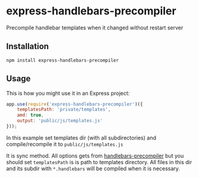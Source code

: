# express-handlebars-precompiler

Precompile handlebar templates when it changed without restart server

## Installation

```npm install express-handlebars-precompiler```

## Usage

This is how you might use it in an Express project:

```javascript
app.use(require('express-handlebars-precompiler')({
    templatesPath: 'private/templates',
    amd: true,
    output: 'public/js/templates.js'
}));
```

In this example set templates dir (with all subdirectories) and compile/recompile it to ```public/js/templates.js```

It is sync method. All options gets from [handlebars-precompiler](https://www.npmjs.org/package/handlebars-precompiler) but you should set ```templatesPath``` is is path to
templates directory. All files in this dir and its subdir with ```*.handlebars``` will be compiled when it is necessary.